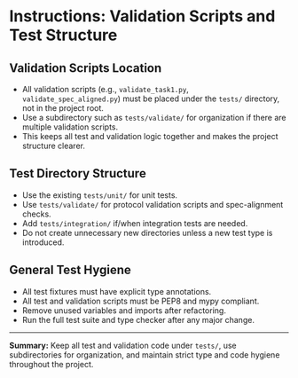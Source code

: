 # Instructions: Validation Scripts and Test Structure

## Validation Scripts Location
- All validation scripts (e.g., `validate_task1.py`, `validate_spec_aligned.py`) must be placed under the `tests/` directory, not in the project root.
- Use a subdirectory such as `tests/validate/` for organization if there are multiple validation scripts.
- This keeps all test and validation logic together and makes the project structure clearer.

## Test Directory Structure
- Use the existing `tests/unit/` for unit tests.
- Use `tests/validate/` for protocol validation scripts and spec-alignment checks.
- Add `tests/integration/` if/when integration tests are needed.
- Do not create unnecessary new directories unless a new test type is introduced.

## General Test Hygiene
- All test fixtures must have explicit type annotations.
- All test and validation scripts must be PEP8 and mypy compliant.
- Remove unused variables and imports after refactoring.
- Run the full test suite and type checker after any major change.

---

**Summary:**
Keep all test and validation code under `tests/`, use subdirectories for organization, and maintain strict type and code hygiene throughout the project.
